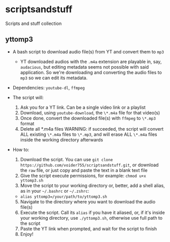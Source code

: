 # scriptsandstuff
Scripts and stuff collection

## yttomp3
- A bash script to download audio file(s) from YT and convert them to `mp3`
  - YT downloaded audios with the `.m4a` extension are playable in, say, `audacious`, but editing metadata seems not possible with said application. So we're downloading and converting the audio files to `mp3` so we can edit its metadata.

- Dependencies: `youtube-dl`, `ffmpeg`

- The script will:
  1. Ask you for a YT link. Can be a single video link or a playlist
  2. Download, using `youtube-download`, the `\*.m4a` file for that video(s)
  3. Once done, convert the downloaded file(s) with `ffmpeg` to `\*.mp3` format
  4. Delete all \*.m4a files
WARNING: if succeeded, the script will convert ALL existing `\*.m4a` files to `\*.mp3`, and will erase ALL `\*.m4a` files inside the working directory afterwards

- How to:
  1. Download the script. You can use `git clone https://github.com/voider755/scriptsandstuff.git`, or download the `raw` file, or just copy and paste the text in a blank text file
  2. Give the script execute permissions, for example: `chmod u+x yttomp3.sh`
  3. Move the script to your working directory or, better, add a shell alias, as in your `~/.bashrc` or `~/.zshrc`:
    - `alias yttomp3=/your/path/to/yttomp3.sh`
  5. Navigate to the directory where you want to download the audio file(s)
  6. Execute the script. Call its `alias` if you have it aliased, or, if it's inside your working directory, use `./yttomp3.sh`, otherwise use full path to the script
  7. Paste the YT link when prompted, and wait for the script to finish
  8. Enjoy!
